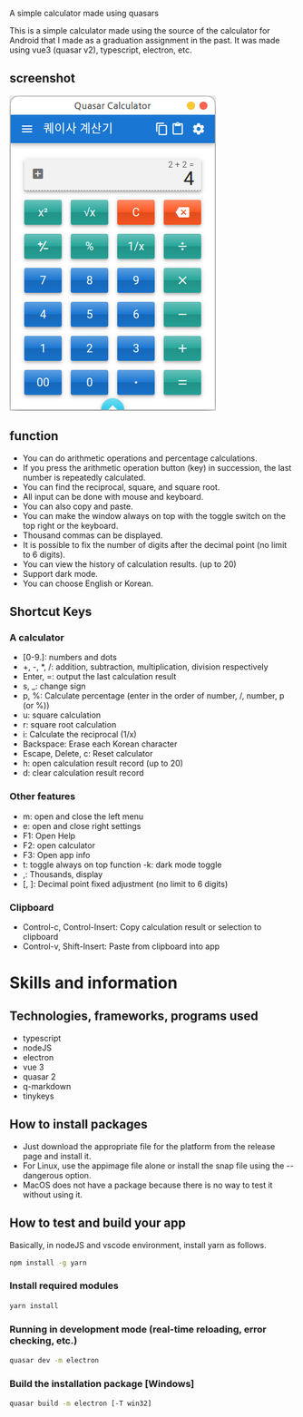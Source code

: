 A simple calculator made using quasars

This is a simple calculator made using the source of the calculator for Android that I made as a graduation assignment in the past. It was made using vue3 (quasar v2), typescript, electron, etc.

## screenshot

![Screenshot](https://github.com/from104/qcalc/raw/main/assets/screenshot.png)

## function

- You can do arithmetic operations and percentage calculations.
- If you press the arithmetic operation button (key) in succession, the last number is repeatedly calculated.
- You can find the reciprocal, square, and square root.
- All input can be done with mouse and keyboard.
- You can also copy and paste.
- You can make the window always on top with the toggle switch on the top right or the keyboard.
- Thousand commas can be displayed.
- It is possible to fix the number of digits after the decimal point (no limit to 6 digits).
- You can view the history of calculation results. (up to 20)
- Support dark mode.
- You can choose English or Korean.

## Shortcut Keys

### A calculator

- [0-9\.]: numbers and dots
- +, -, \*, /: addition, subtraction, multiplication, division respectively
- Enter, =: output the last calculation result
- s, \_: change sign
- p, %: Calculate percentage (enter in the order of number, /, number, p (or %))
- u: square calculation
- r: square root calculation
- i: Calculate the reciprocal (1/x)
- Backspace: Erase each Korean character
- Escape, Delete, c: Reset calculator
- h: open calculation result record (up to 20)
- d: clear calculation result record

### Other features

- m: open and close the left menu
- e: open and close right settings
- F1: Open Help
- F2: open calculator
- F3: Open app info
- t: toggle always on top function
-k: dark mode toggle
- ,: Thousands, display
- [, ]: Decimal point fixed adjustment (no limit to 6 digits)

### Clipboard

- Control-c, Control-Insert: Copy calculation result or selection to clipboard
- Control-v, Shift-Insert: Paste from clipboard into app

# Skills and information

## Technologies, frameworks, programs used

- typescript
- nodeJS
- electron
- vue 3
- quasar 2
- q-markdown
- tinykeys

## How to install packages

- Just download the appropriate file for the platform from the release page and install it.
- For Linux, use the appimage file alone or install the snap file using the --dangerous option.
- MacOS does not have a package because there is no way to test it without using it.

## How to test and build your app

Basically, in nodeJS and vscode environment, install yarn as follows.

```bash
npm install -g yarn
```

### Install required modules

```bash
yarn install
```

### Running in development mode (real-time reloading, error checking, etc.)

```bash
quasar dev -m electron
```

### Build the installation package [Windows]

```bash
quasar build -m electron [-T win32]
```
